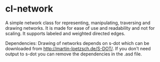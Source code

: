 cl-network
==========

A simple network class for representing, manipulating, traversing and drawing networks. It is made for ease of use and readability and not for scaling. It supports labeled and weighted directed edges. 

Dependencies: 
Drawing of networks depends on s-dot which can be downloaded from http://martin-loetzsch.de/S-DOT/. 
If you don't need output to s-dot you can remove the dependencies in the .asd file.
